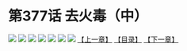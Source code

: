 # 第377话 去火毒（中）
![](https://mhpic.xiaomingtaiji.net/comic/D/斗破苍穹拆分版/377话/1.jpg-zymk.middle.webp)
![](https://mhpic.xiaomingtaiji.net/comic/D/斗破苍穹拆分版/377话/2.jpg-zymk.middle.webp)
![](https://mhpic.xiaomingtaiji.net/comic/D/斗破苍穹拆分版/377话/3.jpg-zymk.middle.webp)
![](https://mhpic.xiaomingtaiji.net/comic/D/斗破苍穹拆分版/377话/4.jpg-zymk.middle.webp)
![](https://mhpic.xiaomingtaiji.net/comic/D/斗破苍穹拆分版/377话/5.jpg-zymk.middle.webp)
![](https://mhpic.xiaomingtaiji.net/comic/D/斗破苍穹拆分版/377话/6.jpg-zymk.middle.webp)
![](https://mhpic.xiaomingtaiji.net/comic/D/斗破苍穹拆分版/377话/7.jpg-zymk.middle.webp)
[【上一章】](./376.md)
[【目录】](./READMD.md)
[【下一章】](./378.md)
